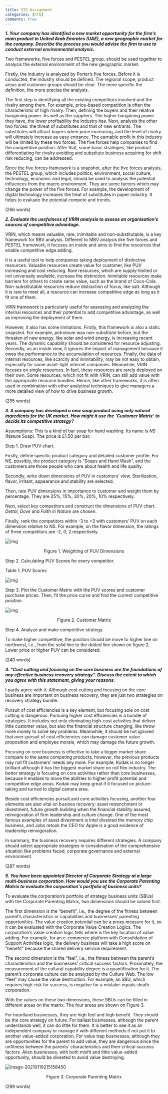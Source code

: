 ```yaml
---
title: STG_Assignment
categories: [STG]
comments: true
---
```



***1. Your company has identified a new market opportunity for the firm’s main product in United Arab Emirates (UAE), a new geographic market for the company. Describe the process you would advise the firm to use to conduct external environmental analysis.***

Two frameworks, five forces and PESTEL group, should be used together to analysis the external environment of the new geographic market. 

Firstly, the industry is analyzed by Porter’s five forces. Before it is conducted, the industry should be defined. The regional scope, product areas and customer groups should be clear. The more specific the definition, the more precise the analysis. 

The first step is identifying all the existing competitors involved and the rivalry among them. For example, price-based competition is often the characteristic of high rivalry. Then, defining the buyers and their relative bargaining power. As well as the suppliers. The higher bargaining power they have, the lower profitability the industry has. Next, analysis the other two forces: the threat of substitutes and that of new entrants. The substitutes will attract buyers when price increasing, and the level of rivalry will ultimately increase as easy entrance. The earnable profit in this industry will be limited by these two forces. The five forces help companies to find the competitive position. After that, some basic strategies, like product differentiating for rivalry avoiding and substitute business acquiring for shift risk reducing, can be addressed. 

Since the five forces framework is a snapshot, after the five forces analysis, the PESTEL group, which includes politics, environment, social culture, technology, economic and legal, should be used to analysis the potential influences from the macro environment. They are some factors which may change the power of the five forces. For example, the development of digital technology increases the treat of substitutes in paper industry. It helps to evaluate the potential compete and trends.

(266 words)

***2. Evaluate the usefulness of VRIN analysis to assess an organisation’s sources of competitive advantage.***

VRIN, which means valuable, rare, inimitable and non-substitutable, is a key framework for RBV analysis. Different to MBV analysis like five forces and PESTEL framework, it focuses on inside and aims to find the resources that enable competitive edge adding. 

It is a useful tool to help companies taking deployment of distinctive resources. Valuable resources create value for customer, like PUV increasing and cost reducing. Rare resources, which are supply-limited or not universally available, increase the distinction. Inimitable resources make barriers for others to create same value, such as the brand of Coco-Cola. Non-substitutable resources reduce distraction of focus, like salt. Although it is rare to meet all, a resource can increase competitive edge as long as it fit one of them. 

VRIN framework is particularly useful for assessing and analyzing the internal resources and their potential to add competitive advantage, as well as improving the deployment of them. 

However, it also has some limitations. Firstly, this framework is also a static snapshot. For example, petroleum was non-substitute before, but the threaten of new energy, like solar and wind energy, is increasing recent years. The dynamic capability should be considered for resource adjusting. Secondly, as an inside view, it ignores the impact of management because it owes the performance to the accumulation of resources. Finally, the data of internal resources, like scarcity and inimitability, may be not easy to obtain, especially for some asset-light internet companies. Meanwhile, VRIN focuses on single resources. In fact, these resources are rarely deployed on their own. Some resources, which not fit with VRIN, can still add value with the appropriate resource bundles. Hence, like other frameworks, it is often used in combination with other analytical techniques to give managers a more detailed view of how to drive business growth.

(295 words)

***3. A company has developed a new soap product using only natural ingredients for the UK market. How might it use the ‘Customer Matrix’ to decide its competitive strategy?*** 

 

Assumptions: This is a kind of bar soap for hand washing. Its name is *NS* (Nature Soap). The price is £1.50 per bar.

Step 1. Draw PUV chart.

Firstly, define specific product category and detailed customer profile. For NS, possibly, the product category is “Soaps and Hand Wash”, and the customers are those people who care about health and life quality.

Secondly, write down dimensions of PUV in customers’ view. Sterilization, flavor, irritant, appearance and stability are selected.

Then, rate PUV dimensions in importance to customer and weight them by percentage. They are 25%, 15%, 30%, 20%, 10% respectively. 

Next, select key competitors and construct the dimensions of PUV chart. *Dettol*, *Dove* and *Faith in Nature* are chosen.

Finally, rank the competitors within -3 to +3 with customers’ PUV on each dimension relative to NS. For example, on the flavor dimension, the ratings of three competitors are -2, 0, 2 respectively.

 

![img](D:\Documents\GitHub\blog\assets\img\Pic_STG\Assignment_Figure1.jpg) 

<center>Figure 1. Weighting of PUV Dimensions</center>

 

 

Step 2. Calculating PUV Scores for every competitor.

Table 1. PUV Scores

![img](/assets/img/Pic_STG/Assignment_Figure2.png) 

Step 3. Plot the Customer Matrix with the PUV scores and customer purchase prices. Then, fit the price curve and find the current competitive position.

![img](/assets/img/Pic_STG/Assignment_Figure2.png) 

<center>Figure 2. Customer Matrix</center>

Step 4. Analyze and make competitive strategy.

To make higher competitive, the position should be move to higher line on northwest, i.e., from the solid line to the dotted line shown on figure 2. Lower price or higher PUV can be considered.

(240 words)

***4. "Cost cutting and focusing on the core business are the foundations of any effective business recovery strategy". Discuss the extent to which you agree with this statement, giving your reasons.*** 

I partly agree with it. Although cost cutting and focusing on the core business are important on business recovery, they are just two strategies on recovery strategy bundle. 

Pursuit of cost efficiencies is a key element, but focusing sole on cost cutting is dangerous. Pursuing higher cost efficiencies is a bundle of strategies. It includes not only eliminating high-cost activities that deliver little customer value, but also the financial structure changing, like throw more money to solve key problems. Meanwhile, it should be not ignored that over-pursuit of cost efficiencies can damage customer value proposition and employee morale, which may damage the future growth.

Focusing on core business is effective to take a bigger market share compare to the same competing products, however, the previous products may not fit customers’ needs any more. For example, Kodak is no longer brilliant although it has the biggest market share on roll film industry. The better strategy is focusing on core activities rather than core businesses, because it enables to move the abilities to higher profit potential and competitive edge areas. Kodak may keep great if it focused on picture-taking and turned to digital camera area. 

Beside cost efficiencies pursuit and core activities focusing, another four elements are also vital on busines recovery: asset retrenchment or divestment, future growth building when the financial stability assured, reinvigoration of firm leadership and culture change. One of the most famous examples of asset divestment is Intel divested the memory chip business, and Jobs retook the CEO for Apple is a good evidence of leadership reinvigoration. 

In summary, the business recovery requires different strategies. A company should select appropriate strategies in consideration of the comprehensive situation like problems faced, corporate governance and external environment. 

(287 words)

***5. You have been appointed Director of Corporate Strategy at a large multi-business corporation. How would you use the Corporate Parenting Matrix to evaluate the corporation's portfolio of business units?***

To evaluate the corporation’s portfolio of strategy business units (SBUs) with the Corporate Parenting Matrix, two dimensions should be valued first.

The first dimension is the “benefit”, i.e., the degree of the fitness between parent’s characteristics or capabilities and businesses’ parenting opportunities. The value creation potential can be a proxy measure for it, so it can be evaluated with the Corporate Value Creation Logics. The corporation’s value creation logic tells where is the key location of value adding. For example, for an e-commerce platform with Consolidation of Support Activities logic, the delivery business will take a high score on “benefit” because the shared delivery service requirement.

The second dimension is the “feel”, i.e., the fitness between the parent’s characteristics and the businesses’ critical success factors. Proximately, the measurement of the cultural capability degree is a quantification for it. The parent’s corporate culture can be analyzed by the Culture Web. The low “feel” may cause the value destruction. For example, an SBU, which requires high-risk for success, is negative for a mistake-equals-death corporation.

With the values on these two dimensions, these SBUs can be filled in different areas on the matrix. The four areas are shown on Figure 3.

For heartland businesses, they are high feel and high benefit. They should be the core strategy on future. For ballast businesses, although the parent understands well, it can do little for them. It is better to see it as an independent company or manage it with different methods if not put it to another value-added corporation. For value trap businesses, although they are opportunities for the parent to add value, they are dangerous since the unfitness between the parents’ characteristics and their critical success factors. Alien businesses, with both misfit and little value-added opportunity, should be divested to avoid value destroying.

![image-20210119215158450](/assets/img/Pic_STG/Assignment_Figure3.jpg)

<center>Figure 3. Corporate Parenting Matrix</center>

(299 words)